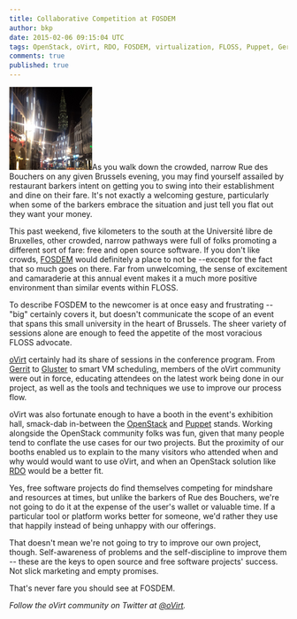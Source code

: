 ```yaml
---
title: Collaborative Competition at FOSDEM
author: bkp
date: 2015-02-06 09:15:04 UTC
tags: OpenStack, oVirt, RDO, FOSDEM, virtualization, FLOSS, Puppet, Gerrit, Gluster
comments: true
published: true
---
```


![](/images/blog/brussels.png)As you walk down the crowded, narrow Rue des Bouchers on any given Brussels evening, you may find yourself assailed by restaurant barkers intent on getting you to swing into their establishment and dine on their fare. It's not exactly a welcoming gesture, particularly when some of the barkers embrace the situation and just tell you flat out they want your money.

This past weekend, five kilometers to the south at the Université libre de Bruxelles, other crowded, narrow pathways were full of folks promoting a different sort of fare: free and open source software. If you don't like crowds, [FOSDEM](https://fosdem.org/) would definitely a place to not be --except for the fact that so much goes on there. Far from unwelcoming, the sense of excitement and camaraderie at this annual event makes it a much more positive environment than similar events within FLOSS.

To describe FOSDEM to the newcomer is at once easy and frustrating --"big" certainly covers it, but doesn't communicate the scope of an event that spans this small university in the heart of Brussels. The sheer variety of sessions alone are enough to feed the appetite of the most voracious FLOSS advocate.

[oVirt](http://www.ovirt.org) certainly had its share of sessions in the conference program. From [Gerrit](https://code.google.com/p/gerrit/) to [Gluster](http://www.gluster.org/) to smart VM scheduling, members of the oVirt community were out in force, educating attendees on the latest work being done in our project, as well as the tools and techniques we use to improve our process flow.

oVirt was also fortunate enough to have a booth in the event's exhibition hall, smack-dab in-between the [OpenStack](https://www.openstack.org/) and [Puppet](http://puppetlabs.com/) stands. Working alongside the OpenStack community folks was fun, given that many people tend to conflate the use cases for our two projects. But the proximity of our booths enabled us to explain to the many visitors who attended when and why would would want to use oVirt, and when an OpenStack solution like [RDO](https://openstack.redhat.com/Main_Page) would be a better fit.

Yes, free software projects do find themselves competing for mindshare and resources at times, but unlike the barkers of Rue des Bouchers, we're not going to do it at the expense of the user's wallet or valuable time. If a particular tool or platform works better for someone, we'd rather they use that happily instead of being unhappy with our offerings.

That doesn't mean we're not going to try to improve our own project, though. Self-awareness of problems and the self-discipline to improve them -- these are the keys to open source and free software projects' success. Not slick marketing and empty promises.

That's never fare you should see at FOSDEM.

*Follow the oVirt community on Twitter at [@oVirt](https://twitter.com/ovirt).*
